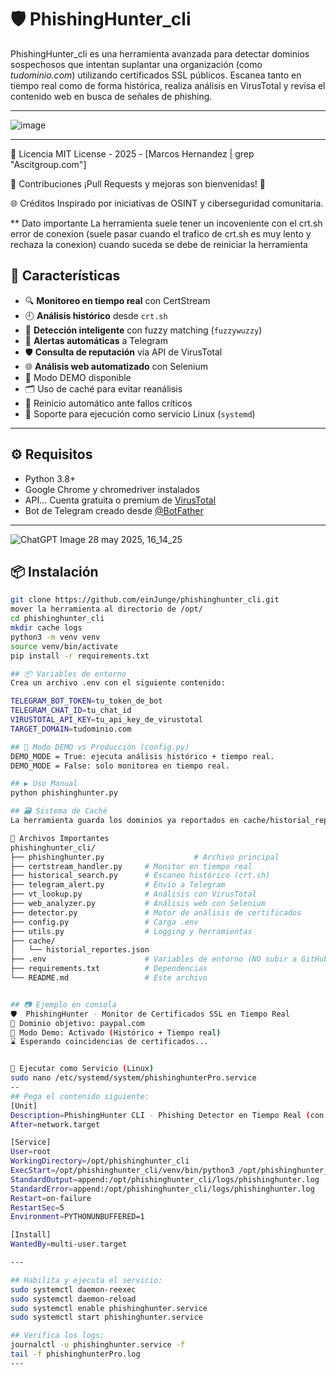 # 🛡️ PhishingHunter_cli

PhishingHunter_cli es una herramienta avanzada para detectar dominios sospechosos que intentan suplantar una organización (como *tudominio.com*) utilizando certificados SSL públicos. Escanea tanto en tiempo real como de forma histórica, realiza análisis en VirusTotal y revisa el contenido web en busca de señales de phishing.

---
![image](https://github.com/user-attachments/assets/4e72772d-0f2e-49fd-996e-4be092204a70)



---
📄 Licencia
MIT License - 2025 - [Marcos Hernandez | grep "Ascitgroup.com"]

🤝 Contribuciones
¡Pull Requests y mejoras son bienvenidas! 🙌

🌐 Créditos
Inspirado por iniciativas de OSINT y ciberseguridad comunitaria.

** Dato importante
La herramienta suele tener un incoveniente con el crt.sh error de conexion (suele pasar cuando el trafico de crt.sh es muy lento y rechaza la conexion)
cuando suceda se debe de reiniciar la herramienta



## 📌 Características

- 🔍 **Monitoreo en tiempo real** con CertStream
- 🕘 **Análisis histórico** desde `crt.sh`
- 🧠 **Detección inteligente** con fuzzy matching (`fuzzywuzzy`)
- 🤖 **Alertas automáticas** a Telegram
- 🛡️ **Consulta de reputación** vía API de VirusTotal
- 🌐 **Análisis web automatizado** con Selenium
- 🧪 Modo DEMO disponible
- 🗂️ Uso de caché para evitar reanálisis
- 🔁 Reinicio automático ante fallos críticos
- 🧭 Soporte para ejecución como servicio Linux (`systemd`)
---


## ⚙️ Requisitos

- Python 3.8+
- Google Chrome y chromedriver instalados
- API... Cuenta gratuita o premium de [VirusTotal](https://virustotal.com)
- Bot de Telegram creado desde [@BotFather](https://t.me/botfather)

---
![ChatGPT Image 28 may 2025, 16_14_25](https://github.com/user-attachments/assets/6508718f-68d2-4942-acc9-e5eab7820a78)


## 📦 Instalación

```bash
git clone https://github.com/einJunge/phishinghunter_cli.git
mover la herramienta al directorio de /opt/
cd phishinghunter_cli
mkdir cache logs
python3 -m venv venv
source venv/bin/activate
pip install -r requirements.txt

## 📦 Variables de entorno
Crea un archivo .env con el siguiente contenido:

TELEGRAM_BOT_TOKEN=tu_token_de_bot
TELEGRAM_CHAT_ID=tu_chat_id
VIRUSTOTAL_API_KEY=tu_api_key_de_virustotal
TARGET_DOMAIN=tudominio.com

## 🧪 Modo DEMO vs Producción (config.py)
DEMO_MODE = True: ejecuta análisis histórico + tiempo real.
DEMO_MODE = False: solo monitorea en tiempo real.

## ▶️ Uso Manual
python phishinghunter.py

## 🗃️ Sistema de Caché
La herramienta guarda los dominios ya reportados en cache/historial_reportes.json, evitando duplicados tanto en modo demo como en producción.

🧰 Archivos Importantes
phishinghunter_cli/
├── phishinghunter.py                    # Archivo principal
├── certstream_handler.py     # Monitor en tiempo real
├── historical_search.py      # Escaneo histórico (crt.sh)
├── telegram_alert.py         # Envío a Telegram
├── vt_lookup.py              # Análisis con VirusTotal
├── web_analyzer.py           # Análisis web con Selenium
├── detector.py               # Motor de análisis de certificados
├── config.py                 # Carga .env
├── utils.py                  # Logging y herramientas
├── cache/
│   └── historial_reportes.json
├── .env                      # Variables de entorno (NO subir a GitHub)
├── requirements.txt          # Dependencias
└── README.md                 # Este archivo


## 📷 Ejemplo en consola
🛡️  PhishingHunter - Monitor de Certificados SSL en Tiempo Real
🎯 Dominio objetivo: paypal.com
🔧 Modo Demo: Activado (Histórico + Tiempo real)
⌛ Esperando coincidencias de certificados...


🧩 Ejecutar como Servicio (Linux)
sudo nano /etc/systemd/system/phishinghunterPro.service
--
## Pega el contenido siguiente:
[Unit]
Description=PhishingHunter CLI - Phishing Detector en Tiempo Real (con logs)
After=network.target

[Service]
User=root
WorkingDirectory=/opt/phishinghunter_cli
ExecStart=/opt/phishinghunter_cli/venv/bin/python3 /opt/phishinghunter_cli/phishinghunter.py
StandardOutput=append:/opt/phishinghunter_cli/logs/phishinghunter.log
StandardError=append:/opt/phishinghunter_cli/logs/phishinghunter.log
Restart=on-failure
RestartSec=5
Environment=PYTHONUNBUFFERED=1

[Install]
WantedBy=multi-user.target

---

## Habilita y ejecuta el servicio:
sudo systemctl daemon-reexec
sudo systemctl daemon-reload
sudo systemctl enable phishinghunter.service
sudo systemctl start phishinghunter.service

## Verifica los logs:
journalctl -u phishinghunter.service -f
tail -f phishinghunterPro.log
---

